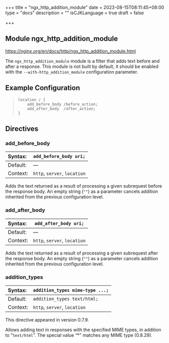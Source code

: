 +++
title = "ngx_http_addition_module"
date = 2023-08-15T08:11:45+08:00
type = "docs"
description = ""
isCJKLanguage = true
draft = false

+++

## Module ngx_http_addition_module

https://nginx.org/en/docs/http/ngx_http_addition_module.html



The `ngx_http_addition_module` module is a filter that adds text before and after a response. This module is not built by default, it should be enabled with the `--with-http_addition_module` configuration parameter.



## Example Configuration



> ```
> location / {
>     add_before_body /before_action;
>     add_after_body  /after_action;
> }
> ```





## Directives



### add_before_body

| Syntax:  | `add_before_body uri;`       |
| :------- | ---------------------------- |
| Default: | —                            |
| Context: | `http`, `server`, `location` |

Adds the text returned as a result of processing a given subrequest before the response body. An empty string (`""`) as a parameter cancels addition inherited from the previous configuration level.



### add_after_body

| Syntax:  | `add_after_body uri;`        |
| :------- | ---------------------------- |
| Default: | —                            |
| Context: | `http`, `server`, `location` |

Adds the text returned as a result of processing a given subrequest after the response body. An empty string (`""`) as a parameter cancels addition inherited from the previous configuration level.



### addition_types

| Syntax:  | `addition_types mime-type ...;` |
| :------- | ------------------------------- |
| Default: | `addition_types text/html;`     |
| Context: | `http`, `server`, `location`    |

This directive appeared in version 0.7.9.

Allows adding text in responses with the specified MIME types, in addition to “`text/html`”. The special value “*” matches any MIME type (0.8.29).